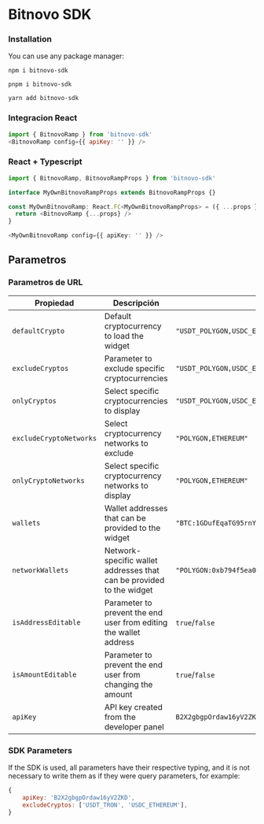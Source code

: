 # Bitnovo SDK

### Installation

You can use any package manager:

```npm
npm i bitnovo-sdk
```

```npm
pnpm i bitnovo-sdk
```

```npm
yarn add bitnovo-sdk
```

### Integracion React

```javascript
import { BitnovoRamp } from 'bitnovo-sdk'
<BitnovoRamp config={{ apiKey: '' }} />
```

### React + Typescript

```typescript
import { BitnovoRamp, BitnovoRampProps } from 'bitnovo-sdk'

interface MyOwnBitnovoRampProps extends BitnovoRampProps {}

const MyOwnBitnovoRamp: React.FC<MyOwnBitnovoRampProps> = ({ ...props }) => {
  return <BitnovoRamp {...props} />
}

<MyOwnBitnovoRamp config={{ apiKey: '' }} />
```

## Parametros

### Parametros de URL

| Propiedad               | Descripción                                                                     | Ejemplo                                                                                                    |
| ----------------------- | ------------------------------------------------------------------------------- | ---------------------------------------------------------------------------------------------------------- |
| `defaultCrypto`         | Default cryptocurrency to load the widget                                   | `"USDT_POLYGON,USDC_ETHEREUM"`                                                                             |
| `excludeCryptos`        | 	Parameter to exclude specific cryptocurrencies                               | `"USDT_POLYGON,USDC_ETHEREUM"`                                                                             |
| `onlyCryptos`           | Select specific cryptocurrencies to display                             | `"USDT_POLYGON,USDC_ETHEREUM"`                                                                             |
| `excludeCryptoNetworks` | Select cryptocurrency networks to exclude                                | `"POLYGON,ETHEREUM"`                                                                                       |
| `onlyCryptoNetworks`    | Select specific cryptocurrency networks to display                    | `"POLYGON,ETHEREUM"`                                                                                       |
| `wallets`               | Wallet addresses that can be provided to the widget                 | `"BTC:1GDufEqaTG95rnYSydQZVFmVLzMbWkZ7bk,USDT_POLYGON:0xb794f5ea0ba39494ce839613fffba74279579268"`         |
| `networkWallets`        | Network-specific wallet addresses that can be provided to the widget         | `"POLYGON:0xb794f5ea0ba39494ce839613fffba74279579268,ETHEREUM:0xb794f5ea0ba39494ce839613fffba74279579268"` |
| `isAddressEditable`     | Parameter to prevent the end user from editing the wallet address | `true`/`false`                                                                                             |
| `isAmountEditable`      | Parameter to prevent the end user from changing the amount                   | `true`/`false`                                                                                             |
| `apiKey`                | API key created from the developer panel                                | `B2X2gbgpOrdaw16yV2ZKD`                                                                                    |

### SDK Parameters

If the SDK is used, all parameters have their respective typing, and it is not necessary to write them as if they were query parameters, for example:

```javascript
{
    apiKey: 'B2X2gbgpOrdaw16yV2ZKD',
    excludeCryptos: ['USDT_TRON', 'USDC_ETHEREUM'],
}
```
